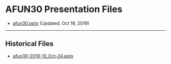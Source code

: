 <!--
This is a machine generated file, and should not be edited, as it will be overwritten with future updates.
-->

# AFUN30 Presentation Files

- [afun30.pptx](https://globaleventcdn.blob.core.windows.net/assets/afun/afun30/afun30.pptx) (Updated: Oct 18, 2019)
---
## Historical Files
- [afun30-2019-10_Oct-24.pptx](https://globaleventcdn.blob.core.windows.net/assets/afun/afun30/afun30-2019-10_Oct-24.pptx)


